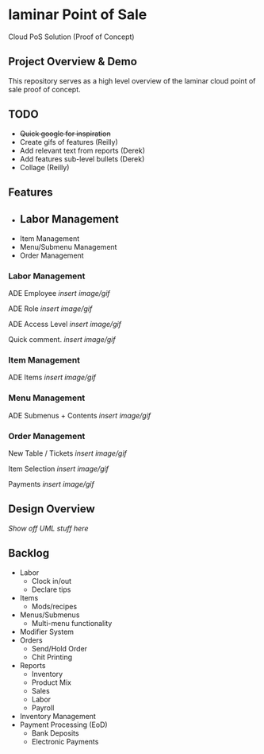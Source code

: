 # laminar Point of Sale 
Cloud PoS Solution (Proof of Concept)

##  Project Overview & Demo
This repository serves as a high level overview of the laminar cloud point of sale proof of concept.

## TODO
- ~~Quick google for inspiration~~
- Create gifs of features (Reilly)
- Add relevant text from reports (Derek)
- Add features sub-level bullets (Derek)
- Collage (Reilly)
  

## Features

- Labor Management
  - 
- Item Management
- Menu/Submenu Management
- Order Management

### Labor Management  

ADE Employee
*insert image/gif*

ADE Role
*insert image/gif*

ADE Access Level
*insert image/gif*


Quick comment.
*insert image/gif*

### Item Management  

ADE Items
*insert image/gif*

### Menu Management

ADE Submenus + Contents
*insert image/gif*



### Order Management

New Table / Tickets
*insert image/gif*

Item Selection
*insert image/gif*

Payments
*insert image/gif*

## Design Overview

*Show off UML stuff here*

## Backlog 
- Labor
  - Clock in/out 
  - Declare tips
- Items
  - Mods/recipes
- Menus/Submenus
  - Multi-menu functionality
- Modifier System
- Orders
  - Send/Hold Order
  - Chit Printing
- Reports
  - Inventory
  - Product Mix
  - Sales
  - Labor
  - Payroll
- Inventory Management
- Payment Processing (EoD)
  - Bank Deposits
  - Electronic Payments